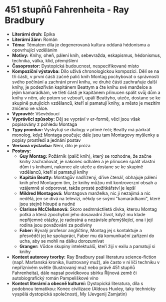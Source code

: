 # 451 stupňů Fahrenheita - Ray Bradbury
- **Literární druh:** Epika
- **Literární žánr:** Román
- **Téma:** Tématem díla je degenerovaná kultura oddaná hédonismu a opovrhující vzděláním
- **Motivy:** Knihy, oheň, pálení knih, sebevražda, eskapismus, hédonismus, technika, válka, klid, přemýšlení
- **Časoprostor:** Dystopická budoucnost, nespecifikované místo
- **Kompoziční výstavba:** Dílo užívá chronologickou kompozici. Dělí se na tři části, v první části začně palič knih Montag pochybovat o správnosti svého počínání a zachrání první knihu, ve druhé části zachraňuje další knihy, je podezříván kapitánem Beattym a čte knihu své manželce a jejím kamarádkám, ve třetí části je kapitánem přinucen spálit svůj dům a knihy v něm, ale potom se vzbouří, upálí Beattyho, uteče, dostane se ke skupině putujících vzdělanců, kteří si pamatují knihy, a město je mezitím zničeno ve válce.
- **Vypravěč:** Vševědoucí
- **Vyprávěcí způsoby:** Děj se vypráví v er-formě, věci jsou však popisovány z pohledu Montaga
- **Typy promluv:** Vyskytují se dialogy v přímé řeči; Beatty má párkrát monolog, když Montaga poučuje; dále jsou tam Montagovy myšlenky a popisy prostředí a jednání postav
- **Veršová výstavba:** Není, dílo je próza
- **Postavy:**
  - **Guy Montag:** Požárník (palič knih), který se rozhodne, že začne knihy zachraňovat, je nakonec odhalen a je přinucen spálit vlastní dům i s knihami, nakonec ale uteče a dostane se ke skupině vzdělanců, kteří si pamatují knihy
  - **Kapitán Beatty:** Montagův nadřízený, dříve čtenář, obhajuje pálení knih před Montagem tím, že knihy můžou mít kontroverzní obsah a vzájemně si odporovat, takže prosté požitkářství je lepší
  - **Mildred Montagová:** Montagova manželka, nic ji nezajímá a nic nedělá, jen se dívá na televizi, někdy se svými "kamarádkami", které jsou stejně hloupé a nudné
  - **Clarisse McClellanová:** Skoro sedmnáctiletá dívka, kterou Montag potká a která zpochybní jeho dosavadní život, když mu klade nepříjemné otázky, je radostná a nezávisle přemýšlející, ona i její rodina jsou považováni za podivíny
  - **Faber:** Bývalý profesor angličtiny, Montag jej s kontaktuje a přesvědčí jej ke spolupráci, Faber mu dá komunikační zařízení do ucha, aby se mohli na dálku dorozumívat
  - **Granger:** Vůdce skupiny intelektuálů, kteří žijí v exilu a pamatují si knihy
- **Kontext autorovy tvorby:** Ray Bradbury psal literaturu science-fiction (např. Marťanská kronika, Ilustrovaný muž), ale často v ní líčí techniku v nepříznivém světle (Ilustrovaný muž nebo právě 451 stupňů Fahrenheita), dále napsal povídkovou sbírku Říjnová země či autobiografický román Pampeliškové víno
- **Kontext literární a obecně kulturní:** Dystopická literatura, díla s podobnou tematikou: Konec civilizace (Aldous Huxley, taky technicky vyspělá dystopická společnost), My (Jevgenij Zamjatin)
